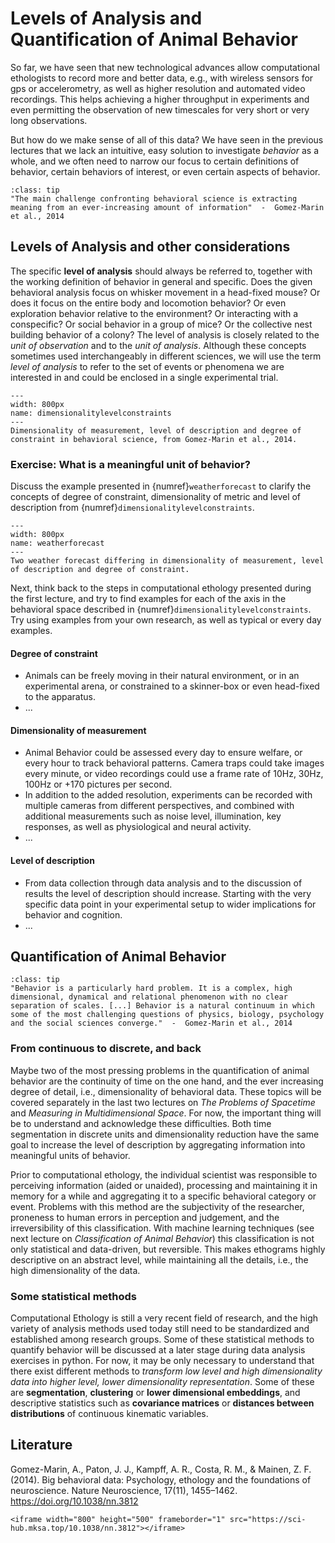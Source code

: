 # Levels of Analysis and Quantification of Animal Behavior

So far, we have seen that new technological advances allow computational ethologists to record more and better data, e.g., with wireless sensors for gps or accelerometry, as well as higher resolution and automated video recordings. This helps achieving a higher throughput in experiments and even permitting the observation of new timescales for very short or very long observations.  

But how do we make sense of all of this data? We have seen in the previous lectures that we lack an intuitive, easy solution to investigate *behavior* as a whole, and we often need to narrow our focus to certain definitions of behavior, certain behaviors of interest, or even certain aspects of behavior.

```{admonition} Quote
:class: tip
"The main challenge confronting behavioral science is extracting meaning from an ever-increasing amount of information"  -  Gomez-Marin et al., 2014
```

## Levels of Analysis and other considerations

The specific **level of analysis** should always be referred to, together with the working definition of behavior in general and specific. Does the given behavioral analysis focus on whisker movement in a head-fixed mouse? Or does it focus on the entire body and locomotion behavior? Or even exploration behavior relative to the environment? Or interacting with a conspecific? Or social behavior in a group of mice? Or the collective nest building behavior of a colony? The level of analysis is closely related to the *unit of observation* and to the *unit of analysis*. Although these concepts sometimes used interchangeably in different sciences, we will use the term *level of analysis* to refer to the set of events or phenomena we are interested in and could be enclosed in a single experimental trial.

```{figure} content/dimensionalitylevelconstraints.png
---
width: 800px
name: dimensionalitylevelconstraints
---
Dimensionality of measurement, level of description and degree of constraint in behavioral science, from Gomez-Marin et al., 2014.
```

### Exercise: What is a meaningful unit of behavior?

Discuss the example presented in {numref}`weatherforecast` to clarify the concepts of degree of constraint, dimensionality of metric and level of description from {numref}`dimensionalitylevelconstraints`.

```{figure} content/weatherforecast.png
---
width: 800px
name: weatherforecast
---
Two weather forecast differing in dimensionality of measurement, level of description and degree of constraint.
```

Next, think back to the steps in computational ethology presented during the first lecture, and try to find examples for each of the axis in the behavioral space described in {numref}`dimensionalitylevelconstraints`. Try using examples from your own research, as well as typical or every day examples.

#### Degree of constraint

* Animals can be freely moving in their natural environment, or in an experimental arena, or constrained to a skinner-box or even head-fixed to the apparatus.
* ...

#### Dimensionality of measurement

* Animal Behavior could be assessed every day to ensure welfare, or every hour to track behavioral patterns. Camera traps could take images every minute, or video recordings could use a frame rate of 10Hz, 30Hz, 100Hz or +170 pictures per second.
* In addition to the added resolution, experiments can be recorded with multiple cameras from different perspectives, and combined with additional measurements such as noise level, illumination, key responses, as well as physiological and neural activity. 
* ...

#### Level of description

* From data collection through data analysis and to the discussion of results the level of description should increase. Starting with the very specific data point in your experimental setup to wider implications for behavior and cognition.
* ...

## Quantification of Animal Behavior

```{admonition} Quote
:class: tip
"Behavior is a particularly hard problem. It is a complex, high dimensional, dynamical and relational phenomenon with no clear separation of scales. [...] Behavior is a natural continuum in which some of the most challenging questions of physics, biology, psychology and the social sciences converge."  -  Gomez-Marin et al., 2014
```

### From continuous to discrete, and back

Maybe two of the most pressing problems in the quantification of animal behavior are the continuity of time on the one hand, and the ever increasing degree of detail, i.e., dimensionality of behavioral data. These topics will be covered separately in the last two lectures on *The Problems of Spacetime* and *Measuring in Multidimensional Space*. For now, the important thing will be to understand and acknowledge these difficulties. Both time segmentation in discrete units and dimensionality reduction have the same goal to increase the level of description by aggregating information into meaningful units of behavior.  

Prior to computational ethology, the individual scientist was responsible to perceiving information (aided or unaided), processing and maintaining it in memory for a while and aggregating it to a specific behavioral category or event. Problems with this method are the subjectivity of the researcher, proneness to human errors in perception and judgement, and the irreversibility of this classification. With machine learning techniques (see next lecture on *Classification of Animal Behavior*) this classification is not only statistical and data-driven, but reversible. This makes ethograms highly descriptive on an abstract level, while maintaining all the details, i.e., the high dimensionality of the data.

### Some statistical methods

Computational Ethology is still a very recent field of research, and the high variety of analysis methods used today still need to be standardized and established among research groups. Some of these statistical methods to quantify behavior will be discussed at a later stage during data analysis exercises in python. For now, it may be only necessary to understand that there exist different methods to *transform low level and high dimensionality data into higher level, lower dimensionality representation*. Some of these are **segmentation**, **clustering** or **lower dimensional embeddings**, and descriptive statistics such as **covariance matrices** or **distances between distributions** of continuous kinematic variables.

## Literature

Gomez-Marin, A., Paton, J. J., Kampff, A. R., Costa, R. M., & Mainen, Z. F. (2014). Big behavioral data: Psychology, ethology and the foundations of neuroscience. Nature Neuroscience, 17(11), 1455–1462. https://doi.org/10.1038/nn.3812

```{toggle}
<iframe width="800" height="500" frameborder="1" src="https://sci-hub.mksa.top/10.1038/nn.3812"></iframe>
```